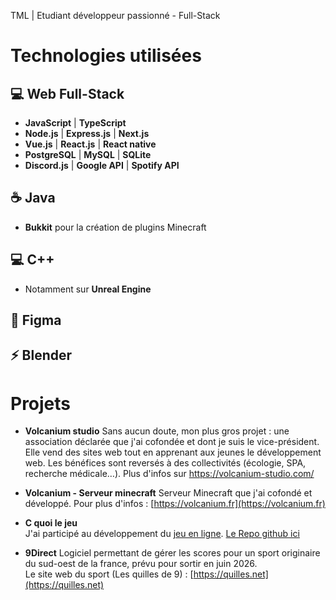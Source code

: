 TML | Etudiant développeur passionné - Full-Stack


# Technologies utilisées

## 💻 Web Full-Stack
- **JavaScript** | **TypeScript** 
- **Node.js** | **Express.js** | **Next.js**  
- **Vue.js** | **React.js** | **React native**
- **PostgreSQL** | **MySQL** | **SQLite**
- **Discord.js** | **Google API** | **Spotify API**

## ☕ Java
- **Bukkit** pour la création de plugins Minecraft  
## 💻 C++
- Notamment sur **Unreal Engine**  
## 🎨 Figma  
## ⚡ Blender

# Projets

- **Volcanium studio**
Sans aucun doute, mon plus gros projet : une association déclarée que j'ai cofondée et dont je suis le vice-président. Elle vend des sites web tout en apprenant aux jeunes le développement web. Les bénéfices sont reversés à des collectivités (écologie, SPA, recherche médicale…).
Plus d'infos sur https://volcanium-studio.com/

- **Volcanium - Serveur minecraft** 
Serveur Minecraft que j'ai cofondé et développé. Pour plus d'infos : [https://volcanium.fr](https://volcanium.fr)

- **C quoi le jeu**   
J'ai participé au développement du [jeu en ligne](http://cquoilejeu.fr/). [Le Repo github ici](https://github.com/CQuoiLeJeu-Dev/C-Quoi-Le-Jeu)

- **9Direct**
Logiciel permettant de gérer les scores pour un sport originaire du sud-oest de la france, prévu pour sortir en juin 2026.  
Le site web du sport (Les quilles de 9) : [https://quilles.net](https://quilles.net)
